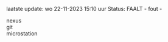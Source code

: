 laatste update: 
wo 22-11-2023 15:10   uur 
Status: FAALT - fout - 
<div class="service R">nexus</div><div class="service R">git</div><div class="service Y">microstation</div>
